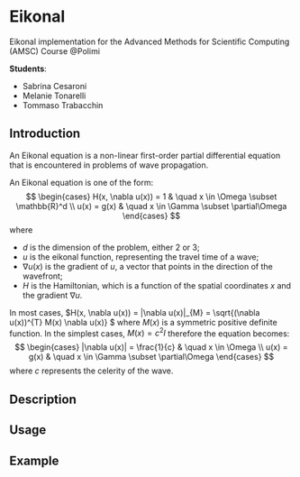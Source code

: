 # Eikonal 
Eikonal implementation for the Advanced Methods for Scientific Computing (AMSC) Course @Polimi

**Students**:
- Sabrina Cesaroni
- Melanie Tonarelli
- Tommaso Trabacchin 

## Introduction
An Eikonal equation is a non-linear first-order partial differential equation 
that is encountered in problems of wave propagation. <br>

An Eikonal equation is one of the form:
$$  \begin{cases} 
H(x, \nabla u(x)) = 1 & \quad x \in \Omega \subset \mathbb{R}^d \\  
u(x) = g(x) & \quad x \in \Gamma \subset \partial\Omega 
\end{cases} $$
where 
- $d$ is the dimension of the problem, either 2 or 3;
- $u$ is the eikonal function, representing the travel time of a wave;
- $\nabla u(x)$ is the gradient of $u$, a vector that points in the direction of the wavefront;
- $H$ is the Hamiltonian, which is a function of the spatial coordinates $x$ and the gradient $\nabla u$.

In most cases, $H(x, \nabla u(x)) = |\nabla u(x)|_{M} = \sqrt{(\nabla u(x))^{T} M(x) \nabla u(x)} $ where $M(x)$ is a symmetric
positive definite function. In the simplest cases, $M(x) = c^2 I$ therefore the equation becomes:
$$  \begin{cases}
|\nabla u(x)| = \frac{1}{c} & \quad x \in \Omega \\  
u(x) = g(x) & \quad x \in \Gamma \subset \partial\Omega
\end{cases} $$
where $c$ represents the celerity of the wave.

## Description



## Usage


## Example

